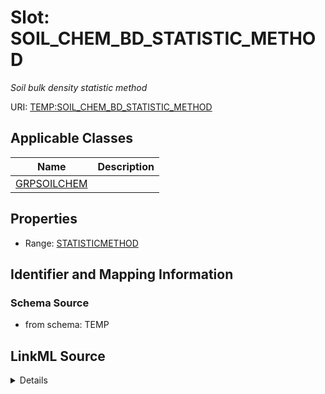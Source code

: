 # Slot: SOIL_CHEM_BD_STATISTIC_METHOD
_Soil bulk density statistic method_


URI: [TEMP:SOIL_CHEM_BD_STATISTIC_METHOD](https://example.org/TEMP/SOIL_CHEM_BD_STATISTIC_METHOD)



<!-- no inheritance hierarchy -->




## Applicable Classes

| Name | Description |
| --- | --- |
[GRPSOILCHEM](GRPSOILCHEM.md) | 






## Properties

* Range: [STATISTICMETHOD](STATISTICMETHOD.md)







## Identifier and Mapping Information







### Schema Source


* from schema: TEMP




## LinkML Source

<details>
```yaml
name: SOIL_CHEM_BD_STATISTIC_METHOD
description: Soil bulk density statistic method
from_schema: TEMP
rank: 1000
alias: SOIL_CHEM_BD_STATISTIC_METHOD
domain_of:
- GRP_SOIL_CHEM
range: STATISTIC_METHOD

```
</details>